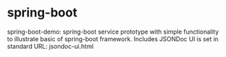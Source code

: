 # spring-boot

spring-boot-demo:
spring-boot service prototype with simple functionality to illustrate basic of spring-boot framework.
Includes JSONDoc UI is set in standard URL: jsondoc-ui.html 
